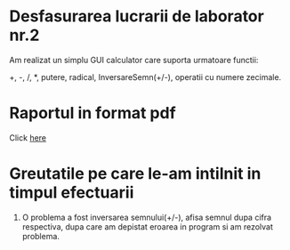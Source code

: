 # Desfasurarea lucrarii de laborator nr.2

Am realizat un simplu GUI calculator care suporta urmatoare functii: 

+, -, /, *, putere, radical, InversareSemn(+/-), operatii cu numere zecimale.

# Raportul in format pdf
Click [here](https://github.com/PopusoiVictor/MIDPS/blob/master/Laborator%202/source/Lab%20template.pdf)

# Greutatile pe care le-am intilnit in timpul efectuarii 

1) O problema a fost inversarea semnului(+/-), afisa semnul dupa cifra respectiva, dupa care am depistat eroarea in program si am rezolvat problema.
 